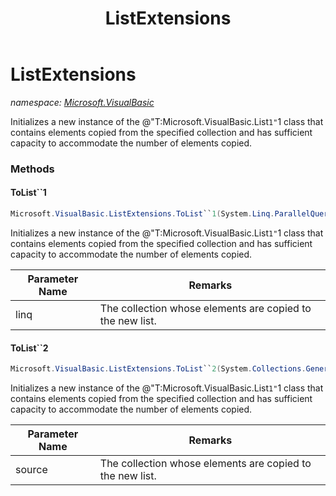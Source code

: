 ﻿---
title: ListExtensions
---

# ListExtensions
_namespace: [Microsoft.VisualBasic](N-Microsoft.VisualBasic.html)_

Initializes a new instance of the @"T:Microsoft.VisualBasic.List`1"`1 class that
 contains elements copied from the specified collection and has sufficient capacity
 to accommodate the number of elements copied.

### Methods

#### ToList``1
```csharp
Microsoft.VisualBasic.ListExtensions.ToList``1(System.Linq.ParallelQuery{``0})
```
Initializes a new instance of the @"T:Microsoft.VisualBasic.List`1"`1 class that
 contains elements copied from the specified collection and has sufficient capacity
 to accommodate the number of elements copied.

|Parameter Name|Remarks|
|--------------|-------|
|linq|The collection whose elements are copied to the new list.|


#### ToList``2
```csharp
Microsoft.VisualBasic.ListExtensions.ToList``2(System.Collections.Generic.IEnumerable{``0},System.Func{``0,``1},System.Boolean)
```
Initializes a new instance of the @"T:Microsoft.VisualBasic.List`1"`1 class that
 contains elements copied from the specified collection and has sufficient capacity
 to accommodate the number of elements copied.

|Parameter Name|Remarks|
|--------------|-------|
|source|The collection whose elements are copied to the new list.|





